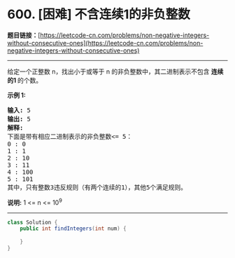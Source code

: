 # 600. [困难] 不含连续1的非负整数

**题目链接：**[https://leetcode-cn.com/problems/non-negative-integers-without-consecutive-ones](https://leetcode-cn.com/problems/non-negative-integers-without-consecutive-ones)

---

<div class="content__1Y2H">
 <div class="notranslate">
  <p>给定一个正整数 n，找出小于或等于 n 的非负整数中，其二进制表示不包含&nbsp;<strong>连续的1&nbsp;</strong>的个数。</p> 
  <p><strong>示例 1:</strong></p> 
  <pre class="language-text"><strong>输入:</strong> 5
<strong>输出:</strong> 5
<strong>解释:</strong> 
下面是带有相应二进制表示的非负整数&lt;= 5：
0 : 0
1 : 1
2 : 10
3 : 11
4 : 100
5 : 101
其中，只有整数3违反规则（有两个连续的1），其他5个满足规则。</pre> 
  <p><strong>说明:</strong> 1 &lt;= n &lt;= 10<sup>9</sup></p> 
 </div>
</div>

---

```java
class Solution {
    public int findIntegers(int num) {
        
    }
}
```